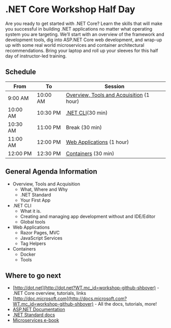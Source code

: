# .NET Core Workshop Half Day

Are you ready to get started with .NET Core? Learn the skills that will make you successful in building .NET applications no matter what operating system you are targeting. We’ll start with an overview of the framework and development tools, dig into ASP.NET Core web development, and wrap-up up with some real world microservices and container architectural recommendations. Bring your laptop and roll up your sleeves for this half day of instructor-led training.

## Schedule

From     | To       | Session
---------|----------|-------------------------------------------------
9:00 AM  | 10:00 AM | [Overview, Tools and Acquisition](1-Overview-Tools-Acquisition) (1 hour)
10:00 AM | 10:30 PM | [.NET CLI](2-CLI)(30 min)
10:30 AM | 11:00 PM | Break (30 min)
11:00 AM | 12:00 PM | [Web Applications](3-Web-Applications) (1 hour)
12:00 PM | 12:30 PM | [Containers](4-Containers) (30 min)

## General Agenda Information

* Overview, Tools and Acquisition
  * What, Where and Why
  * .NET Standard
  * Your First App
* .NET CLI
  * What it is.
  * Creating and managing app development without and IDE/Editor
  * Global tools
* Web Applications
  * Razor Pages, MVC
  * JavaScript Services
  * Tag Helpers
* Containers
  * Docker
  * Tools

## Where to go next

 * [http://dot.net](http://dot.net?WT.mc_id=workshop-github-shboyer) - .NET Core overview, tutorials, links
 * [http://doc.microsoft.com](http://docs.microsoft.com?WT.mc_id=workshop-github-shboyer) - All the docs, tutorials, more!
 * [ASP.NET Documentation](https://docs.microsoft.com/aspnet?WT.mc_id=workshop-github-shboyer)
 * [.NET Standard docs](https://docs.microsoft.com/dotnet/articles/standard/library?WT.mc_id=workshop-github-shboyer)
 * [Microservices e-book](http://aka.ms/MicroservicesEbook?WT.mc_id=workshop-github-shboyer)